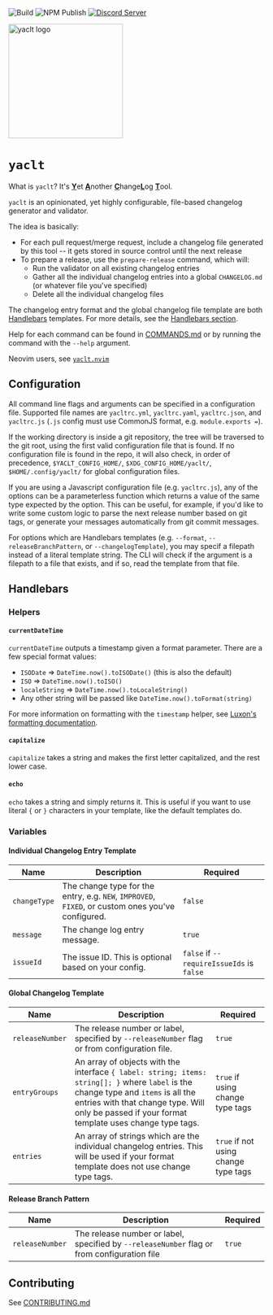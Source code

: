 ![Build](https://github.com/mrjones2014/yaclt/actions/workflows/build.yml/badge.svg) ![NPM Publish](https://github.com/mrjones2014/yaclt/actions/workflows/publish.yml/badge.svg) [![Discord Server](https://img.shields.io/discord/868246245343367169?logo=discord&style=flat)](https://discord.gg/dv5x7tjqYk)

<img src="https://github.com/mrjones2014/yaclt/raw/master/images/logo_color_on_transparent.png" alt="yaclt logo" height="225"/>

# `yaclt`

What is `yaclt`? It's <ins>**Y**</ins>et <ins>**A**</ins>nother <ins>**C**</ins>hange<ins>**L**</ins>og <ins>**T**</ins>ool.

`yaclt` is an opinionated, yet highly configurable, file-based changelog generator and validator.

The idea is basically:

- For each pull request/merge request, include a changelog file generated by this tool -- it gets stored in source control until the next release
- To prepare a release, use the `prepare-release` command, which will:
  - Run the validator on all existing changelog entries
  - Gather all the individual changelog entries into a global `CHANGELOG.md` (or whatever file you've specified)
  - Delete all the individual changelog files

The changelog entry format and the global changelog file template are both [Handlebars](https://handlebarsjs.com) templates.
For more details, see the [Handlebars section](#Handlebars).

Help for each command can be found in [COMMANDS.md](./COMMANDS.md) or by running the command with the `--help` argument.

Neovim users, see [`yaclt.nvim`](https://github.com/mrjones2014/yaclt.nvim)

## Configuration

All command line flags and arguments can be specified in a configuration file. Supported file names are `yacltrc.yml`, `yacltrc.yaml`, `yacltrc.json`, and `yacltrc.js` (`.js` config must use CommonJS
format, e.g. `module.exports =`).

If the working directory is inside a git repository, the tree will be traversed to the git root, using the first valid configuration file that is found. If no configuration file is found in the repo,
it will also check, in order of precedence, `$YACLT_CONFIG_HOME/`, `$XDG_CONFIG_HOME/yaclt/`, `$HOME/.config/yaclt/` for global configuration files.

If you are using a Javascript configuration file (e.g. `yacltrc.js`), any of the options can be a parameterless function which returns a value of the same type expected by the option. This can be useful,
for example, if you'd like to write some custom logic to parse the next release number based on git tags, or generate your messages automatically from git commit messages.

For options which are Handlebars templates (e.g. `--format`, `--releaseBranchPattern`, or `--changelogTemplate`), you may specif a filepath instead of a literal template string.
The CLI will check if the argument is a filepath to a file that exists, and if so, read the template from that file.

## Handlebars

### Helpers

#### `currentDateTime`

`currentDateTime` outputs a timestamp given a format parameter. There are a few special
format values:

- `ISODate` => `DateTime.now().toISODate()` (this is also the default)
- `ISO` => `DateTime.now().toISO()`
- `localeString` => `DateTime.now().toLocaleString()`
- Any other string will be passed like `DateTime.now().toFormat(string)`

For more information on formatting with the `timestamp` helper, see [Luxon's formatting documentation](https://github.com/moment/luxon/blob/master/docs/formatting.md).

#### `capitalize`

`capitalize` takes a string and makes the first letter capitalized, and the rest lower case.

#### `echo`

`echo` takes a string and simply returns it. This is useful if you want to use literal `{` or `}` characters in your template, like the default templates do.

### Variables

#### Individual Changelog Entry Template

| Name         | Description                                                                                       | Required                                  |
| ------------ | ------------------------------------------------------------------------------------------------- | ----------------------------------------- |
| `changeType` | The change type for the entry, e.g. `NEW`, `IMPROVED`, `FIXED`, or custom ones you've configured. | `false`                                   |
| `message`    | The change log entry message.                                                                     | `true`                                    |
| `issueId`    | The issue ID. This is optional based on your config.                                              | `false` if `--requireIssueIds` is `false` |

#### Global Changelog Template

| Name            | Description                                                                                                                                                                                                                            | Required                             |
| --------------- | -------------------------------------------------------------------------------------------------------------------------------------------------------------------------------------------------------------------------------------- | ------------------------------------ |
| `releaseNumber` | The release number or label, specified by `--releaseNumber` flag or from configuration file.                                                                                                                                           | `true`                               |
| `entryGroups`   | An array of objects with the interface `{ label: string; items: string[]; }` where `label` is the change type and `items` is all the entries with that change type. Will only be passed if your format template uses change type tags. | `true` if using change type tags     |
| `entries`       | An array of strings which are the individual changelog entries. This will be used if your format template does not use change type tags.                                                                                               | `true` if not using change type tags |

#### Release Branch Pattern

| Name            | Description                                                                                 | Required |
| --------------- | ------------------------------------------------------------------------------------------- | -------- |
| `releaseNumber` | The release number or label, specified by `--releaseNumber` flag or from configuration file | `true`   |

## Contributing

See [CONTRIBUTING.md](./CONTRIBUTING.md)
